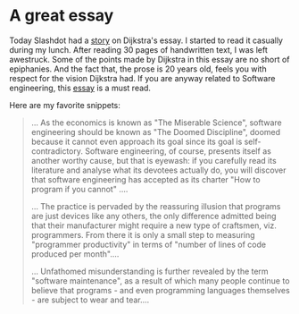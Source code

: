 A great essay
===
Today Slashdot had a [story][0] on Dijkstra's essay. I started to read it casually during my lunch. After reading 30 pages of handwritten text, I was left awestruck. Some of the points made by Dijkstra in this essay are no short of epiphanies. And the fact that, the prose is 20 years old, feels you with respect for the vision Dijkstra had. If you are anyway related to Software engineering, this [essay][1] is a must read.  
  
Here are my favorite snippets:  
  

> ... As the economics is known as "The Miserable Science", software engineering should be known as "The Doomed Discipline", doomed because it cannot even approach its goal since its goal is self-contradictory. Software engineering, of course, presents itself as another worthy cause, but that is eyewash: if you carefully read its literature and analyse what its devotees actually do, you will discover that software engineering has accepted as its charter "How to program if you cannot" ....  
>   
> ... The practice is pervaded by the reassuring illusion that programs are just devices like any others, the only difference admitted being that their manufacturer might require a new type of craftsmen, viz. programmers. From there it is only a small step to measuring "programmer productivity" in terms of "number of lines of code produced per month"....  
>   
> ... Unfathomed misunderstanding is further revealed by the term "software maintenance", as a result of which many people continue to believe that programs - and even programming languages themselves - are subject to wear and tear....



[0]: http://news.slashdot.org/article.pl?sid=08/12/02/1410254
[1]: http://www.cs.utexas.edu/users/EWD/ewd10xx/EWD1036.PDF

